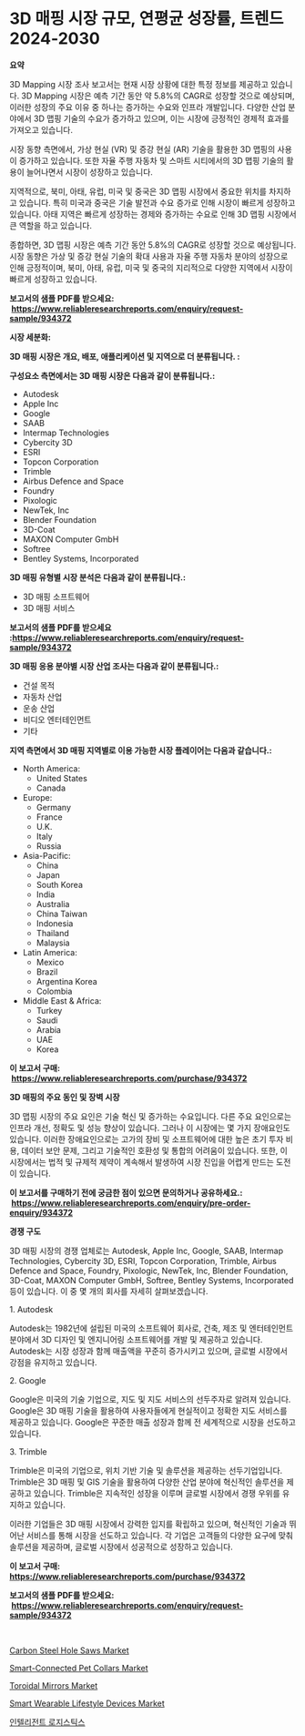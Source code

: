 <p><h1>3D 매핑 시장 규모, 연평균 성장률, 트렌드 2024-2030</h1></p><p><strong>요약</strong></p>
<p><p>3D Mapping 시장 조사 보고서는 현재 시장 상황에 대한 특정 정보를 제공하고 있습니다. 3D Mapping 시장은 예측 기간 동안 약 5.8%의 CAGR로 성장할 것으로 예상되며, 이러한 성장의 주요 이유 중 하나는 증가하는 수요와 인프라 개발입니다. 다양한 산업 분야에서 3D 맵핑 기술의 수요가 증가하고 있으며, 이는 시장에 긍정적인 경제적 효과를 가져오고 있습니다.</p><p>시장 동향 측면에서, 가상 현실 (VR) 및 증강 현실 (AR) 기술을 활용한 3D 맵핑의 사용이 증가하고 있습니다. 또한 자율 주행 자동차 및 스마트 시티에서의 3D 맵핑 기술의 활용이 늘어나면서 시장이 성장하고 있습니다.</p><p>지역적으로, 북미, 아태, 유럽, 미국 및 중국은 3D 맵핑 시장에서 중요한 위치를 차지하고 있습니다. 특히 미국과 중국은 기술 발전과 수요 증가로 인해 시장이 빠르게 성장하고 있습니다. 아태 지역은 빠르게 성장하는 경제와 증가하는 수요로 인해 3D 맵핑 시장에서 큰 역할을 하고 있습니다.</p><p>종합하면, 3D 맵핑 시장은 예측 기간 동안 5.8%의 CAGR로 성장할 것으로 예상됩니다. 시장 동향은 가상 및 증강 현실 기술의 확대 사용과 자율 주행 자동차 분야의 성장으로 인해 긍정적이며, 북미, 아태, 유럽, 미국 및 중국의 지리적으로 다양한 지역에서 시장이 빠르게 성장하고 있습니다.</p></p>
<p><strong>보고서의 샘플 PDF를 받으세요: &nbsp;<a href="https://www.reliableresearchreports.com/enquiry/request-sample/934372">https://www.reliableresearchreports.com/enquiry/request-sample/934372</a></strong></p>
<p><strong>시장 세분화:</strong></p>
<p><strong> 3D 매핑 시장은 개요, 배포, 애플리케이션 및 지역으로 더 분류됩니다. :</strong></p>
<p><strong>구성요소 측면에서는 3D 매핑 시장은 다음과 같이 분류됩니다.:</strong></p>
<p><ul><li>Autodesk</li><li>Apple Inc</li><li>Google</li><li>SAAB</li><li>Intermap Technologies</li><li>Cybercity 3D</li><li>ESRI</li><li>Topcon Corporation</li><li>Trimble</li><li>Airbus Defence and Space</li><li>Foundry</li><li>Pixologic</li><li>NewTek, Inc</li><li>Blender Foundation</li><li>3D-Coat</li><li>MAXON Computer GmbH</li><li>Softree</li><li>Bentley Systems, Incorporated</li></ul></p>
<p><strong> 3D 매핑 유형별 시장 분석은 다음과 같이 분류됩니다.:</strong></p>
<p><ul><li>3D 매핑 소프트웨어</li><li>3D 매핑 서비스</li></ul></p>
<p><strong>보고서의 샘플 PDF를 받으세요 :<a href="https://www.reliableresearchreports.com/enquiry/request-sample/934372">https://www.reliableresearchreports.com/enquiry/request-sample/934372</a></strong></p>
<p><strong> 3D 매핑 응용 분야별 시장 산업 조사는 다음과 같이 분류됩니다.:</strong></p>
<p><ul><li>건설 목적</li><li>자동차 산업</li><li>운송 산업</li><li>비디오 엔터테인먼트</li><li>기타</li></ul></p>
<p><strong>지역 측면에서 3D 매핑 지역별로 이용 가능한 시장 플레이어는 다음과 같습니다.:</strong></p>
<p><ul>
    <li>
        North America:
        <ul>
            <li>United States</li>
            <li>Canada</li>
        </ul>
    </li>
    <li>
        Europe:
        <ul>
            <li>Germany</li>
            <li>France</li>
            <li>U.K.</li>
            <li>Italy</li>
            <li>Russia</li>
        </ul>
    </li>
    <li>
        Asia-Pacific:
        <ul>
            <li>China</li>
            <li>Japan</li>
            <li>South Korea</li>
            <li>India</li>
            <li>Australia</li>
            <li>China Taiwan</li>
            <li>Indonesia</li>
            <li>Thailand</li>
            <li>Malaysia</li>
        </ul>
    </li>
    <li>
        Latin America:
        <ul>
            <li>Mexico</li>
            <li>Brazil</li>
            <li>Argentina Korea</li>
            <li>Colombia</li>
        </ul>
    </li>
    <li>
        Middle East & Africa:
        <ul>
            <li>Turkey</li>
            <li>Saudi</li>
            <li>Arabia</li>
            <li>UAE</li>
            <li>Korea</li>
        </ul>
    </li>
    </ul></p>
<p><strong>이 보고서 구매: &nbsp;<a href="https://www.reliableresearchreports.com/purchase/934372">https://www.reliableresearchreports.com/purchase/934372</a></strong></p>
<p><strong>3D 매핑의 주요 동인 및 장벽 시장</strong></p>
<p><p>3D 맵핑 시장의 주요 요인은 기술 혁신 및 증가하는 수요입니다. 다른 주요 요인으로는 인프라 개선, 정확도 및 성능 향상이 있습니다. 그러나 이 시장에는 몇 가지 장애요인도 있습니다. 이러한 장애요인으로는 고가의 장비 및 소프트웨어에 대한 높은 초기 투자 비용, 데이터 보안 문제, 그리고 기술적인 호환성 및 통합의 어려움이 있습니다. 또한, 이 시장에서는 법적 및 규제적 제약이 계속해서 발생하여 시장 진입을 어렵게 만드는 도전이 있습니다.</p></p>
<p><strong>이 보고서를 구매하기 전에 궁금한 점이 있으면 문의하거나 공유하세요.: &nbsp;<a href="https://www.reliableresearchreports.com/enquiry/pre-order-enquiry/934372">https://www.reliableresearchreports.com/enquiry/pre-order-enquiry/934372</a></strong></p>
<p><strong>경쟁 구도</strong></p>
<p><p>3D 매핑 시장의 경쟁 업체로는 Autodesk, Apple Inc, Google, SAAB, Intermap Technologies, Cybercity 3D, ESRI, Topcon Corporation, Trimble, Airbus Defence and Space, Foundry, Pixologic, NewTek, Inc, Blender Foundation, 3D-Coat, MAXON Computer GmbH, Softree, Bentley Systems, Incorporated 등이 있습니다. 이 중 몇 개의 회사를 자세히 살펴보겠습니다.</p><p>1. Autodesk</p><p>Autodesk는 1982년에 설립된 미국의 소프트웨어 회사로, 건축, 제조 및 엔터테인먼트 분야에서 3D 디자인 및 엔지니어링 소프트웨어를 개발 및 제공하고 있습니다. Autodesk는 시장 성장과 함께 매출액을 꾸준히 증가시키고 있으며, 글로벌 시장에서 강점을 유지하고 있습니다.</p><p>2. Google</p><p>Google은 미국의 기술 기업으로, 지도 및 지도 서비스의 선두주자로 알려져 있습니다. Google은 3D 매핑 기술을 활용하여 사용자들에게 현실적이고 정확한 지도 서비스를 제공하고 있습니다. Google은 꾸준한 매출 성장과 함께 전 세계적으로 시장을 선도하고 있습니다.</p><p>3. Trimble</p><p>Trimble은 미국의 기업으로, 위치 기반 기술 및 솔루션을 제공하는 선두기업입니다. Trimble은 3D 매핑 및 GIS 기술을 활용하여 다양한 산업 분야에 혁신적인 솔루션을 제공하고 있습니다. Trimble은 지속적인 성장을 이루며 글로벌 시장에서 경쟁 우위를 유지하고 있습니다.</p><p>이러한 기업들은 3D 매핑 시장에서 강력한 입지를 확립하고 있으며, 혁신적인 기술과 뛰어난 서비스를 통해 시장을 선도하고 있습니다. 각 기업은 고객들의 다양한 요구에 맞춰 솔루션을 제공하며, 글로벌 시장에서 성공적으로 성장하고 있습니다.</p></p>
<p><strong>이 보고서 구매: &nbsp; <a href="https://www.reliableresearchreports.com/purchase/934372">https://www.reliableresearchreports.com/purchase/934372</a></strong></p>
<p><strong>보고서의 샘플 PDF를 받으세요: &nbsp;<a href="https://www.reliableresearchreports.com/enquiry/request-sample/934372">https://www.reliableresearchreports.com/enquiry/request-sample/934372</a></strong><strong></strong></p>
<p>&nbsp;</p>
<p><p><a href="https://invited-way-688.notion.site/Carbon-Steel-Hole-Saws-Market-Size-Share-Trends-Analysis-Report-By-Application-Regional-Outlook--e0cb2745a2b94ac7bd228e38a72a0599">Carbon Steel Hole Saws Market</a></p><p><a href="https://github.com/provorikovar/Market-Research-Report-List-3/blob/main/smart-connected-pet-collars-market.md">Smart-Connected Pet Collars Market</a></p><p><a href="https://view.publitas.com/reportprime-1/toroidal-mirrors-market-research-report-provides-thorough-industry-overview-which-offers-an-in-depth-analysis-of-product-trends-and-new-market-divisions/">Toroidal Mirrors Market</a></p><p><a href="https://github.com/CliffMedina6/Market-Research-Report-List-3/blob/main/smart-wearable-lifestyle-devices-market.md">Smart Wearable Lifestyle Devices Market</a></p><p><a href="https://github.com/oajzkywllm460/Market-Research-Report-List-1/blob/main/5291746184464.md">인텔리전트 로지스틱스</a></p></p>